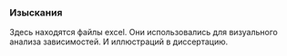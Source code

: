 ### Изыскания

Здесь находятся файлы excel. Они использовались для визуального анализа зависимостей. И иллюстраций в диссертацию.